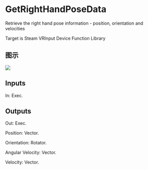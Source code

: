 # GetRightHandPoseData

Retrieve the right hand pose information - position, orientation and velocities

Target is Steam VRInput Device Function Library

## 图示

![]($-20221218-21043104.png)

## Inputs

In: Exec.  

## Outputs

Out: Exec.

Position: Vector.

Orientation: Rotator.

Angular Velocity: Vector.

Velocity: Vector.

